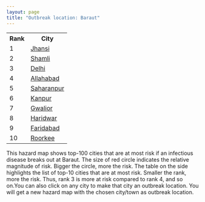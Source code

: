 ```yaml
---
layout: page
title: "Outbreak location: Baraut"
---
```

<div class="flex-container">
<div class="flex-item-left" id="mapid">
<script src="https://buda-magenta.github.io/hazard_map/load_map.js"></script>

<script>
var marker_outbreak = L.marker([29.154148, 77.305954],{"autoPan": true}).addTo(map); marker_outbreak.bindTooltip("Baraut").openTooltip();

var circle_1 = L.circle([25.531031, 78.652689], {"pane": "markerPane", "color": "red", "fill": true, "fillOpacity": 0.2, "fillRule": "evenodd", "lineCap": "round", "lineJoin": "round", "opacity": 1.0, "radius": 153556, "stroke": true, "weight": 3}).addTo(map);
circle_1.bindTooltip("Jhansi<br>rank: 1<br>hazard index: 0.153557")
circle_1.bindPopup('<a href="https://buda-magenta.github.io/hazard_map/Jhansi">Jhansi</a>')

var circle_2 = L.circle([29.500882, 77.348383], {"pane": "markerPane", "color": "red", "fill": true, "fillOpacity": 0.2, "fillRule": "evenodd", "lineCap": "round", "lineJoin": "round", "opacity": 1.0, "radius": 89429, "stroke": true, "weight": 3}).addTo(map);
circle_2.bindTooltip("Shamli<br>rank: 2<br>hazard index: 0.089429")
circle_2.bindPopup('<a href="https://buda-magenta.github.io/hazard_map/Shamli">Shamli</a>')

var circle_3 = L.circle([28.651718, 77.221939], {"pane": "markerPane", "color": "red", "fill": true, "fillOpacity": 0.2, "fillRule": "evenodd", "lineCap": "round", "lineJoin": "round", "opacity": 1.0, "radius": 28775, "stroke": true, "weight": 3}).addTo(map);
circle_3.bindTooltip("Delhi<br>rank: 3<br>hazard index: 0.028776")
circle_3.bindPopup('<a href="https://buda-magenta.github.io/hazard_map/Delhi">Delhi</a>')

var circle_4 = L.circle([25.438130, 81.833800], {"pane": "markerPane", "color": "red", "fill": true, "fillOpacity": 0.2, "fillRule": "evenodd", "lineCap": "round", "lineJoin": "round", "opacity": 1.0, "radius": 28762, "stroke": true, "weight": 3}).addTo(map);
circle_4.bindTooltip("Allahabad<br>rank: 4<br>hazard index: 0.028763")
circle_4.bindPopup('<a href="https://buda-magenta.github.io/hazard_map/Allahabad">Allahabad</a>')

var circle_5 = L.circle([29.988077, 77.508130], {"pane": "markerPane", "color": "red", "fill": true, "fillOpacity": 0.2, "fillRule": "evenodd", "lineCap": "round", "lineJoin": "round", "opacity": 1.0, "radius": 26490, "stroke": true, "weight": 3}).addTo(map);
circle_5.bindTooltip("Saharanpur<br>rank: 5<br>hazard index: 0.026491")
circle_5.bindPopup('<a href="https://buda-magenta.github.io/hazard_map/Saharanpur">Saharanpur</a>')

var circle_6 = L.circle([26.460914, 80.321759], {"pane": "markerPane", "color": "red", "fill": true, "fillOpacity": 0.2, "fillRule": "evenodd", "lineCap": "round", "lineJoin": "round", "opacity": 1.0, "radius": 9981, "stroke": true, "weight": 3}).addTo(map);
circle_6.bindTooltip("Kanpur<br>rank: 6<br>hazard index: 0.009982")
circle_6.bindPopup('<a href="https://buda-magenta.github.io/hazard_map/Kanpur">Kanpur</a>')

var circle_7 = L.circle([26.203725, 78.157363], {"pane": "markerPane", "color": "red", "fill": true, "fillOpacity": 0.2, "fillRule": "evenodd", "lineCap": "round", "lineJoin": "round", "opacity": 1.0, "radius": 5850, "stroke": true, "weight": 3}).addTo(map);
circle_7.bindTooltip("Gwalior<br>rank: 7<br>hazard index: 0.005850")
circle_7.bindPopup('<a href="https://buda-magenta.github.io/hazard_map/Gwalior">Gwalior</a>')

var circle_8 = L.circle([29.938447, 78.145298], {"pane": "markerPane", "color": "red", "fill": true, "fillOpacity": 0.2, "fillRule": "evenodd", "lineCap": "round", "lineJoin": "round", "opacity": 1.0, "radius": 5444, "stroke": true, "weight": 3}).addTo(map);
circle_8.bindTooltip("Haridwar<br>rank: 8<br>hazard index: 0.005445")
circle_8.bindPopup('<a href="https://buda-magenta.github.io/hazard_map/Haridwar">Haridwar</a>')

var circle_9 = L.circle([28.402979, 77.310384], {"pane": "markerPane", "color": "red", "fill": true, "fillOpacity": 0.2, "fillRule": "evenodd", "lineCap": "round", "lineJoin": "round", "opacity": 1.0, "radius": 2919, "stroke": true, "weight": 3}).addTo(map);
circle_9.bindTooltip("Faridabad<br>rank: 9<br>hazard index: 0.002919")
circle_9.bindPopup('<a href="https://buda-magenta.github.io/hazard_map/Faridabad">Faridabad</a>')

var circle_10 = L.circle([29.869350, 77.890212], {"pane": "markerPane", "color": "red", "fill": true, "fillOpacity": 0.2, "fillRule": "evenodd", "lineCap": "round", "lineJoin": "round", "opacity": 1.0, "radius": 2856, "stroke": true, "weight": 3}).addTo(map);
circle_10.bindTooltip("Roorkee<br>rank: 10<br>hazard index: 0.002857")
circle_10.bindPopup('<a href="https://buda-magenta.github.io/hazard_map/Roorkee">Roorkee</a>')

var circle_11 = L.circle([29.000653, 77.768229], {"pane": "markerPane", "color": "red", "fill": true, "fillOpacity": 0.2, "fillRule": "evenodd", "lineCap": "round", "lineJoin": "round", "opacity": 1.0, "radius": 2720, "stroke": true, "weight": 3}).addTo(map);
circle_11.bindTooltip("Meerut<br>rank: 11<br>hazard index: 0.002721")
circle_11.bindPopup('<a href="https://buda-magenta.github.io/hazard_map/Meerut">Meerut</a>')

var circle_12 = L.circle([23.258486, 77.401989], {"pane": "markerPane", "color": "red", "fill": true, "fillOpacity": 0.2, "fillRule": "evenodd", "lineCap": "round", "lineJoin": "round", "opacity": 1.0, "radius": 2664, "stroke": true, "weight": 3}).addTo(map);
circle_12.bindTooltip("Bhopal<br>rank: 12<br>hazard index: 0.002665")
circle_12.bindPopup('<a href="https://buda-magenta.github.io/hazard_map/Bhopal">Bhopal</a>')

var circle_13 = L.circle([24.700385, 78.518668], {"pane": "markerPane", "color": "red", "fill": true, "fillOpacity": 0.2, "fillRule": "evenodd", "lineCap": "round", "lineJoin": "round", "opacity": 1.0, "radius": 2352, "stroke": true, "weight": 3}).addTo(map);
circle_13.bindTooltip("Lalitpur<br>rank: 13<br>hazard index: 0.002353")
circle_13.bindPopup('<a href="https://buda-magenta.github.io/hazard_map/Lalitpur">Lalitpur</a>')

var circle_14 = L.circle([27.175255, 78.009816], {"pane": "markerPane", "color": "red", "fill": true, "fillOpacity": 0.2, "fillRule": "evenodd", "lineCap": "round", "lineJoin": "round", "opacity": 1.0, "radius": 2143, "stroke": true, "weight": 3}).addTo(map);
circle_14.bindTooltip("Agra<br>rank: 14<br>hazard index: 0.002144")
circle_14.bindPopup('<a href="https://buda-magenta.github.io/hazard_map/Agra">Agra</a>')

var circle_15 = L.circle([26.838100, 80.934600], {"pane": "markerPane", "color": "red", "fill": true, "fillOpacity": 0.2, "fillRule": "evenodd", "lineCap": "round", "lineJoin": "round", "opacity": 1.0, "radius": 2064, "stroke": true, "weight": 3}).addTo(map);
circle_15.bindTooltip("Lucknow<br>rank: 15<br>hazard index: 0.002064")
circle_15.bindPopup('<a href="https://buda-magenta.github.io/hazard_map/Lucknow">Lucknow</a>')

var circle_16 = L.circle([30.733442, 76.779714], {"pane": "markerPane", "color": "red", "fill": true, "fillOpacity": 0.2, "fillRule": "evenodd", "lineCap": "round", "lineJoin": "round", "opacity": 1.0, "radius": 1996, "stroke": true, "weight": 3}).addTo(map);
circle_16.bindTooltip("Chandigarh<br>rank: 16<br>hazard index: 0.001997")
circle_16.bindPopup('<a href="https://buda-magenta.github.io/hazard_map/Chandigarh">Chandigarh</a>')

var circle_17 = L.circle([28.428262, 77.002700], {"pane": "markerPane", "color": "red", "fill": true, "fillOpacity": 0.2, "fillRule": "evenodd", "lineCap": "round", "lineJoin": "round", "opacity": 1.0, "radius": 1850, "stroke": true, "weight": 3}).addTo(map);
circle_17.bindTooltip("Gurgaon<br>rank: 17<br>hazard index: 0.001850")
circle_17.bindPopup('<a href="https://buda-magenta.github.io/hazard_map/Gurgaon">Gurgaon</a>')

var circle_18 = L.circle([28.863842, 78.805778], {"pane": "markerPane", "color": "red", "fill": true, "fillOpacity": 0.2, "fillRule": "evenodd", "lineCap": "round", "lineJoin": "round", "opacity": 1.0, "radius": 1849, "stroke": true, "weight": 3}).addTo(map);
circle_18.bindTooltip("Moradabad<br>rank: 18<br>hazard index: 0.001849")
circle_18.bindPopup('<a href="https://buda-magenta.github.io/hazard_map/Moradabad">Moradabad</a>')

var circle_19 = L.circle([27.876990, 78.137290], {"pane": "markerPane", "color": "red", "fill": true, "fillOpacity": 0.2, "fillRule": "evenodd", "lineCap": "round", "lineJoin": "round", "opacity": 1.0, "radius": 1813, "stroke": true, "weight": 3}).addTo(map);
circle_19.bindTooltip("Aligarh<br>rank: 19<br>hazard index: 0.001813")
circle_19.bindPopup('<a href="https://buda-magenta.github.io/hazard_map/Aligarh">Aligarh</a>')

var circle_20 = L.circle([25.476300, 80.339500], {"pane": "markerPane", "color": "red", "fill": true, "fillOpacity": 0.2, "fillRule": "evenodd", "lineCap": "round", "lineJoin": "round", "opacity": 1.0, "radius": 1665, "stroke": true, "weight": 3}).addTo(map);
circle_20.bindTooltip("Banda<br>rank: 20<br>hazard index: 0.001665")
circle_20.bindPopup('<a href="https://buda-magenta.github.io/hazard_map/Banda">Banda</a>')

var circle_21 = L.circle([28.570784, 77.327107], {"pane": "markerPane", "color": "red", "fill": true, "fillOpacity": 0.2, "fillRule": "evenodd", "lineCap": "round", "lineJoin": "round", "opacity": 1.0, "radius": 1335, "stroke": true, "weight": 3}).addTo(map);
circle_21.bindTooltip("Noida<br>rank: 21<br>hazard index: 0.001335")
circle_21.bindPopup('<a href="https://buda-magenta.github.io/hazard_map/Noida">Noida</a>')

var circle_22 = L.circle([28.733400, 77.298600], {"pane": "markerPane", "color": "red", "fill": true, "fillOpacity": 0.2, "fillRule": "evenodd", "lineCap": "round", "lineJoin": "round", "opacity": 1.0, "radius": 1211, "stroke": true, "weight": 3}).addTo(map);
circle_22.bindTooltip("Loni<br>rank: 22<br>hazard index: 0.001212")
circle_22.bindPopup('<a href="https://buda-magenta.github.io/hazard_map/Loni">Loni</a>')

var circle_23 = L.circle([30.325565, 78.043681], {"pane": "markerPane", "color": "red", "fill": true, "fillOpacity": 0.2, "fillRule": "evenodd", "lineCap": "round", "lineJoin": "round", "opacity": 1.0, "radius": 1202, "stroke": true, "weight": 3}).addTo(map);
circle_23.bindTooltip("Dehradun<br>rank: 23<br>hazard index: 0.001202")
circle_23.bindPopup('<a href="https://buda-magenta.github.io/hazard_map/Dehradun">Dehradun</a>')

var circle_24 = L.circle([19.075990, 72.877393], {"pane": "markerPane", "color": "red", "fill": true, "fillOpacity": 0.2, "fillRule": "evenodd", "lineCap": "round", "lineJoin": "round", "opacity": 1.0, "radius": 1199, "stroke": true, "weight": 3}).addTo(map);
circle_24.bindTooltip("Mumbai<br>rank: 24<br>hazard index: 0.001200")
circle_24.bindPopup('<a href="https://buda-magenta.github.io/hazard_map/Mumbai">Mumbai</a>')

var circle_25 = L.circle([23.160894, 79.949770], {"pane": "markerPane", "color": "red", "fill": true, "fillOpacity": 0.2, "fillRule": "evenodd", "lineCap": "round", "lineJoin": "round", "opacity": 1.0, "radius": 1020, "stroke": true, "weight": 3}).addTo(map);
circle_25.bindTooltip("Jabalpur<br>rank: 25<br>hazard index: 0.001021")
circle_25.bindPopup('<a href="https://buda-magenta.github.io/hazard_map/Jabalpur">Jabalpur</a>')

var circle_26 = L.circle([25.335649, 83.007629], {"pane": "markerPane", "color": "red", "fill": true, "fillOpacity": 0.2, "fillRule": "evenodd", "lineCap": "round", "lineJoin": "round", "opacity": 1.0, "radius": 1005, "stroke": true, "weight": 3}).addTo(map);
circle_26.bindTooltip("Varanasi<br>rank: 26<br>hazard index: 0.001006")
circle_26.bindPopup('<a href="https://buda-magenta.github.io/hazard_map/Varanasi">Varanasi</a>')

var circle_27 = L.circle([23.809612, 78.759114], {"pane": "markerPane", "color": "red", "fill": true, "fillOpacity": 0.2, "fillRule": "evenodd", "lineCap": "round", "lineJoin": "round", "opacity": 1.0, "radius": 953, "stroke": true, "weight": 3}).addTo(map);
circle_27.bindTooltip("Sagar<br>rank: 27<br>hazard index: 0.000953")
circle_27.bindPopup('<a href="https://buda-magenta.github.io/hazard_map/Sagar">Sagar</a>')

var circle_28 = L.circle([30.209087, 76.339872], {"pane": "markerPane", "color": "red", "fill": true, "fillOpacity": 0.2, "fillRule": "evenodd", "lineCap": "round", "lineJoin": "round", "opacity": 1.0, "radius": 842, "stroke": true, "weight": 3}).addTo(map);
circle_28.bindTooltip("Patiala<br>rank: 28<br>hazard index: 0.000842")
circle_28.bindPopup('<a href="https://buda-magenta.github.io/hazard_map/Patiala">Patiala</a>')

var circle_29 = L.circle([27.633333, 77.583333], {"pane": "markerPane", "color": "red", "fill": true, "fillOpacity": 0.2, "fillRule": "evenodd", "lineCap": "round", "lineJoin": "round", "opacity": 1.0, "radius": 833, "stroke": true, "weight": 3}).addTo(map);
circle_29.bindTooltip("Mathura<br>rank: 29<br>hazard index: 0.000834")
circle_29.bindPopup('<a href="https://buda-magenta.github.io/hazard_map/Mathura">Mathura</a>')

var circle_30 = L.circle([29.448006, 77.740685], {"pane": "markerPane", "color": "red", "fill": true, "fillOpacity": 0.2, "fillRule": "evenodd", "lineCap": "round", "lineJoin": "round", "opacity": 1.0, "radius": 815, "stroke": true, "weight": 3}).addTo(map);
circle_30.bindTooltip("Muzaffarnagar<br>rank: 30<br>hazard index: 0.000816")
circle_30.bindPopup('<a href="https://buda-magenta.github.io/hazard_map/Muzaffarnagar">Muzaffarnagar</a>')

var circle_31 = L.circle([21.149813, 79.082056], {"pane": "markerPane", "color": "red", "fill": true, "fillOpacity": 0.2, "fillRule": "evenodd", "lineCap": "round", "lineJoin": "round", "opacity": 1.0, "radius": 812, "stroke": true, "weight": 3}).addTo(map);
circle_31.bindTooltip("Nagpur<br>rank: 31<br>hazard index: 0.000813")
circle_31.bindPopup('<a href="https://buda-magenta.github.io/hazard_map/Nagpur">Nagpur</a>')

var circle_32 = L.circle([28.901090, 76.580193], {"pane": "markerPane", "color": "red", "fill": true, "fillOpacity": 0.2, "fillRule": "evenodd", "lineCap": "round", "lineJoin": "round", "opacity": 1.0, "radius": 775, "stroke": true, "weight": 3}).addTo(map);
circle_32.bindTooltip("Rohtak<br>rank: 32<br>hazard index: 0.000775")
circle_32.bindPopup('<a href="https://buda-magenta.github.io/hazard_map/Rohtak">Rohtak</a>')

var circle_33 = L.circle([27.209822, 79.048137], {"pane": "markerPane", "color": "red", "fill": true, "fillOpacity": 0.2, "fillRule": "evenodd", "lineCap": "round", "lineJoin": "round", "opacity": 1.0, "radius": 685, "stroke": true, "weight": 3}).addTo(map);
circle_33.bindTooltip("Mainpuri<br>rank: 33<br>hazard index: 0.000685")
circle_33.bindPopup('<a href="https://buda-magenta.github.io/hazard_map/Mainpuri">Mainpuri</a>')

var circle_34 = L.circle([28.794068, 79.185930], {"pane": "markerPane", "color": "red", "fill": true, "fillOpacity": 0.2, "fillRule": "evenodd", "lineCap": "round", "lineJoin": "round", "opacity": 1.0, "radius": 675, "stroke": true, "weight": 3}).addTo(map);
circle_34.bindTooltip("Rampur<br>rank: 34<br>hazard index: 0.000676")
circle_34.bindPopup('<a href="https://buda-magenta.github.io/hazard_map/Rampur">Rampur</a>')

var circle_35 = L.circle([23.916667, 78.000000], {"pane": "markerPane", "color": "red", "fill": true, "fillOpacity": 0.2, "fillRule": "evenodd", "lineCap": "round", "lineJoin": "round", "opacity": 1.0, "radius": 665, "stroke": true, "weight": 3}).addTo(map);
circle_35.bindTooltip("Vidisha<br>rank: 35<br>hazard index: 0.000666")
circle_35.bindPopup('<a href="https://buda-magenta.github.io/hazard_map/Vidisha">Vidisha</a>')

var circle_36 = L.circle([27.639077, 76.614452], {"pane": "markerPane", "color": "red", "fill": true, "fillOpacity": 0.2, "fillRule": "evenodd", "lineCap": "round", "lineJoin": "round", "opacity": 1.0, "radius": 660, "stroke": true, "weight": 3}).addTo(map);
circle_36.bindTooltip("Alwar<br>rank: 36<br>hazard index: 0.000660")
circle_36.bindPopup('<a href="https://buda-magenta.github.io/hazard_map/Alwar">Alwar</a>')

var circle_37 = L.circle([29.168807, 75.746110], {"pane": "markerPane", "color": "red", "fill": true, "fillOpacity": 0.2, "fillRule": "evenodd", "lineCap": "round", "lineJoin": "round", "opacity": 1.0, "radius": 626, "stroke": true, "weight": 3}).addTo(map);
circle_37.bindTooltip("Hisar<br>rank: 37<br>hazard index: 0.000626")
circle_37.bindPopup('<a href="https://buda-magenta.github.io/hazard_map/Hisar">Hisar</a>')

var circle_38 = L.circle([29.391275, 76.977167], {"pane": "markerPane", "color": "red", "fill": true, "fillOpacity": 0.2, "fillRule": "evenodd", "lineCap": "round", "lineJoin": "round", "opacity": 1.0, "radius": 611, "stroke": true, "weight": 3}).addTo(map);
circle_38.bindTooltip("Panipat<br>rank: 38<br>hazard index: 0.000611")
circle_38.bindPopup('<a href="https://buda-magenta.github.io/hazard_map/Panipat">Panipat</a>')

var circle_39 = L.circle([25.375241, 77.828119], {"pane": "markerPane", "color": "red", "fill": true, "fillOpacity": 0.2, "fillRule": "evenodd", "lineCap": "round", "lineJoin": "round", "opacity": 1.0, "radius": 608, "stroke": true, "weight": 3}).addTo(map);
circle_39.bindTooltip("Shivpuri<br>rank: 39<br>hazard index: 0.000608")
circle_39.bindPopup('<a href="https://buda-magenta.github.io/hazard_map/Shivpuri">Shivpuri</a>')

var circle_40 = L.circle([27.177366, 78.389912], {"pane": "markerPane", "color": "red", "fill": true, "fillOpacity": 0.2, "fillRule": "evenodd", "lineCap": "round", "lineJoin": "round", "opacity": 1.0, "radius": 604, "stroke": true, "weight": 3}).addTo(map);
circle_40.bindTooltip("Firozabad<br>rank: 40<br>hazard index: 0.000604")
circle_40.bindPopup('<a href="https://buda-magenta.github.io/hazard_map/Firozabad">Firozabad</a>')

var circle_41 = L.circle([29.680327, 76.989625], {"pane": "markerPane", "color": "red", "fill": true, "fillOpacity": 0.2, "fillRule": "evenodd", "lineCap": "round", "lineJoin": "round", "opacity": 1.0, "radius": 596, "stroke": true, "weight": 3}).addTo(map);
circle_41.bindTooltip("Karnal<br>rank: 41<br>hazard index: 0.000596")
circle_41.bindPopup('<a href="https://buda-magenta.github.io/hazard_map/Karnal">Karnal</a>')

var circle_42 = L.circle([24.500000, 77.500000], {"pane": "markerPane", "color": "red", "fill": true, "fillOpacity": 0.2, "fillRule": "evenodd", "lineCap": "round", "lineJoin": "round", "opacity": 1.0, "radius": 588, "stroke": true, "weight": 3}).addTo(map);
circle_42.bindTooltip("Guna<br>rank: 42<br>hazard index: 0.000588")
circle_42.bindPopup('<a href="https://buda-magenta.github.io/hazard_map/Guna">Guna</a>')

var circle_43 = L.circle([29.003314, 77.016732], {"pane": "markerPane", "color": "red", "fill": true, "fillOpacity": 0.2, "fillRule": "evenodd", "lineCap": "round", "lineJoin": "round", "opacity": 1.0, "radius": 575, "stroke": true, "weight": 3}).addTo(map);
circle_43.bindTooltip("Sonipat<br>rank: 43<br>hazard index: 0.000576")
circle_43.bindPopup('<a href="https://buda-magenta.github.io/hazard_map/Sonipat">Sonipat</a>')

var circle_44 = L.circle([30.909016, 75.851601], {"pane": "markerPane", "color": "red", "fill": true, "fillOpacity": 0.2, "fillRule": "evenodd", "lineCap": "round", "lineJoin": "round", "opacity": 1.0, "radius": 554, "stroke": true, "weight": 3}).addTo(map);
circle_44.bindTooltip("Ludhiana<br>rank: 44<br>hazard index: 0.000554")
circle_44.bindPopup('<a href="https://buda-magenta.github.io/hazard_map/Ludhiana">Ludhiana</a>')

var circle_45 = L.circle([24.935635, 82.647701], {"pane": "markerPane", "color": "red", "fill": true, "fillOpacity": 0.2, "fillRule": "evenodd", "lineCap": "round", "lineJoin": "round", "opacity": 1.0, "radius": 551, "stroke": true, "weight": 3}).addTo(map);
circle_45.bindTooltip("Mirzapur<br>rank: 45<br>hazard index: 0.000552")
circle_45.bindPopup('<a href="https://buda-magenta.github.io/hazard_map/Mirzapur">Mirzapur</a>')

var circle_46 = L.circle([28.740613, 77.835426], {"pane": "markerPane", "color": "red", "fill": true, "fillOpacity": 0.2, "fillRule": "evenodd", "lineCap": "round", "lineJoin": "round", "opacity": 1.0, "radius": 546, "stroke": true, "weight": 3}).addTo(map);
circle_46.bindTooltip("Hapur<br>rank: 46<br>hazard index: 0.000546")
circle_46.bindPopup('<a href="https://buda-magenta.github.io/hazard_map/Hapur">Hapur</a>')

var circle_47 = L.circle([25.935955, 79.424328], {"pane": "markerPane", "color": "red", "fill": true, "fillOpacity": 0.2, "fillRule": "evenodd", "lineCap": "round", "lineJoin": "round", "opacity": 1.0, "radius": 521, "stroke": true, "weight": 3}).addTo(map);
circle_47.bindTooltip("Orai<br>rank: 47<br>hazard index: 0.000522")
circle_47.bindPopup('<a href="https://buda-magenta.github.io/hazard_map/Orai">Orai</a>')

var circle_48 = L.circle([26.718324, 79.090254], {"pane": "markerPane", "color": "red", "fill": true, "fillOpacity": 0.2, "fillRule": "evenodd", "lineCap": "round", "lineJoin": "round", "opacity": 1.0, "radius": 491, "stroke": true, "weight": 3}).addTo(map);
circle_48.bindTooltip("Etawah<br>rank: 48<br>hazard index: 0.000492")
circle_48.bindPopup('<a href="https://buda-magenta.github.io/hazard_map/Etawah">Etawah</a>')

var circle_49 = L.circle([26.166667, 77.500000], {"pane": "markerPane", "color": "red", "fill": true, "fillOpacity": 0.2, "fillRule": "evenodd", "lineCap": "round", "lineJoin": "round", "opacity": 1.0, "radius": 491, "stroke": true, "weight": 3}).addTo(map);
circle_49.bindTooltip("Morena<br>rank: 49<br>hazard index: 0.000491")
circle_49.bindPopup('<a href="https://buda-magenta.github.io/hazard_map/Morena">Morena</a>')

var circle_50 = L.circle([26.500000, 78.750000], {"pane": "markerPane", "color": "red", "fill": true, "fillOpacity": 0.2, "fillRule": "evenodd", "lineCap": "round", "lineJoin": "round", "opacity": 1.0, "radius": 465, "stroke": true, "weight": 3}).addTo(map);
circle_50.bindTooltip("Bhind<br>rank: 50<br>hazard index: 0.000466")
circle_50.bindPopup('<a href="https://buda-magenta.github.io/hazard_map/Bhind">Bhind</a>')

var circle_51 = L.circle([28.388861, 77.974798], {"pane": "markerPane", "color": "red", "fill": true, "fillOpacity": 0.2, "fillRule": "evenodd", "lineCap": "round", "lineJoin": "round", "opacity": 1.0, "radius": 463, "stroke": true, "weight": 3}).addTo(map);
circle_51.bindTooltip("Bulandshahr<br>rank: 51<br>hazard index: 0.000463")
circle_51.bindPopup('<a href="https://buda-magenta.github.io/hazard_map/Bulandshahr">Bulandshahr</a>')

var circle_52 = L.circle([28.618753, 78.550874], {"pane": "markerPane", "color": "red", "fill": true, "fillOpacity": 0.2, "fillRule": "evenodd", "lineCap": "round", "lineJoin": "round", "opacity": 1.0, "radius": 459, "stroke": true, "weight": 3}).addTo(map);
circle_52.bindTooltip("Sambhal<br>rank: 52<br>hazard index: 0.000460")
circle_52.bindPopup('<a href="https://buda-magenta.github.io/hazard_map/Sambhal">Sambhal</a>')

var circle_53 = L.circle([30.129326, 77.245483], {"pane": "markerPane", "color": "red", "fill": true, "fillOpacity": 0.2, "fillRule": "evenodd", "lineCap": "round", "lineJoin": "round", "opacity": 1.0, "radius": 450, "stroke": true, "weight": 3}).addTo(map);
circle_53.bindTooltip("Jagadhri<br>rank: 53<br>hazard index: 0.000450")
circle_53.bindPopup('<a href="https://buda-magenta.github.io/hazard_map/Jagadhri">Jagadhri</a>')

var circle_54 = L.circle([25.609324, 85.123525], {"pane": "markerPane", "color": "red", "fill": true, "fillOpacity": 0.2, "fillRule": "evenodd", "lineCap": "round", "lineJoin": "round", "opacity": 1.0, "radius": 431, "stroke": true, "weight": 3}).addTo(map);
circle_54.bindTooltip("Patna<br>rank: 54<br>hazard index: 0.000431")
circle_54.bindPopup('<a href="https://buda-magenta.github.io/hazard_map/Patna">Patna</a>')

var circle_55 = L.circle([25.750000, 78.500000], {"pane": "markerPane", "color": "red", "fill": true, "fillOpacity": 0.2, "fillRule": "evenodd", "lineCap": "round", "lineJoin": "round", "opacity": 1.0, "radius": 422, "stroke": true, "weight": 3}).addTo(map);
circle_55.bindTooltip("Datia<br>rank: 55<br>hazard index: 0.000423")
circle_55.bindPopup('<a href="https://buda-magenta.github.io/hazard_map/Datia">Datia</a>')

var circle_56 = L.circle([28.793170, 76.139128], {"pane": "markerPane", "color": "red", "fill": true, "fillOpacity": 0.2, "fillRule": "evenodd", "lineCap": "round", "lineJoin": "round", "opacity": 1.0, "radius": 410, "stroke": true, "weight": 3}).addTo(map);
circle_56.bindTooltip("Bhiwani<br>rank: 56<br>hazard index: 0.000411")
circle_56.bindPopup('<a href="https://buda-magenta.github.io/hazard_map/Bhiwani">Bhiwani</a>')

var circle_57 = L.circle([28.923397, 78.488317], {"pane": "markerPane", "color": "red", "fill": true, "fillOpacity": 0.2, "fillRule": "evenodd", "lineCap": "round", "lineJoin": "round", "opacity": 1.0, "radius": 409, "stroke": true, "weight": 3}).addTo(map);
circle_57.bindTooltip("Amroha<br>rank: 57<br>hazard index: 0.000410")
circle_57.bindPopup('<a href="https://buda-magenta.github.io/hazard_map/Amroha">Amroha</a>')

var circle_58 = L.circle([18.521428, 73.854454], {"pane": "markerPane", "color": "red", "fill": true, "fillOpacity": 0.2, "fillRule": "evenodd", "lineCap": "round", "lineJoin": "round", "opacity": 1.0, "radius": 404, "stroke": true, "weight": 3}).addTo(map);
circle_58.bindTooltip("Pune<br>rank: 58<br>hazard index: 0.000404")
circle_58.bindPopup('<a href="https://buda-magenta.github.io/hazard_map/Pune">Pune</a>')

var circle_59 = L.circle([28.753900, 77.399900], {"pane": "markerPane", "color": "red", "fill": true, "fillOpacity": 0.2, "fillRule": "evenodd", "lineCap": "round", "lineJoin": "round", "opacity": 1.0, "radius": 393, "stroke": true, "weight": 3}).addTo(map);
circle_59.bindTooltip("Khora<br>rank: 59<br>hazard index: 0.000394")
circle_59.bindPopup('<a href="https://buda-magenta.github.io/hazard_map/Khora">Khora</a>')

var circle_60 = L.circle([30.211200, 77.286390], {"pane": "markerPane", "color": "red", "fill": true, "fillOpacity": 0.2, "fillRule": "evenodd", "lineCap": "round", "lineJoin": "round", "opacity": 1.0, "radius": 391, "stroke": true, "weight": 3}).addTo(map);
circle_60.bindTooltip("Yamunanagar<br>rank: 60<br>hazard index: 0.000391")
circle_60.bindPopup('<a href="https://buda-magenta.github.io/hazard_map/Yamunanagar">Yamunanagar</a>')

var circle_61 = L.circle([17.388786, 78.461065], {"pane": "markerPane", "color": "red", "fill": true, "fillOpacity": 0.2, "fillRule": "evenodd", "lineCap": "round", "lineJoin": "round", "opacity": 1.0, "radius": 384, "stroke": true, "weight": 3}).addTo(map);
circle_61.bindTooltip("Hyderabad<br>rank: 61<br>hazard index: 0.000384")
circle_61.bindPopup('<a href="https://buda-magenta.github.io/hazard_map/Hyderabad">Hyderabad</a>')

var circle_62 = L.circle([30.384367, 76.770421], {"pane": "markerPane", "color": "red", "fill": true, "fillOpacity": 0.2, "fillRule": "evenodd", "lineCap": "round", "lineJoin": "round", "opacity": 1.0, "radius": 363, "stroke": true, "weight": 3}).addTo(map);
circle_62.bindTooltip("Ambala<br>rank: 62<br>hazard index: 0.000364")
circle_62.bindPopup('<a href="https://buda-magenta.github.io/hazard_map/Ambala">Ambala</a>')

var circle_63 = L.circle([26.638076, 82.059024], {"pane": "markerPane", "color": "red", "fill": true, "fillOpacity": 0.2, "fillRule": "evenodd", "lineCap": "round", "lineJoin": "round", "opacity": 1.0, "radius": 355, "stroke": true, "weight": 3}).addTo(map);
circle_63.bindTooltip("Faizabad<br>rank: 63<br>hazard index: 0.000356")
circle_63.bindPopup('<a href="https://buda-magenta.github.io/hazard_map/Faizabad">Faizabad</a>')

var circle_64 = L.circle([28.660965, 76.834676], {"pane": "markerPane", "color": "red", "fill": true, "fillOpacity": 0.2, "fillRule": "evenodd", "lineCap": "round", "lineJoin": "round", "opacity": 1.0, "radius": 354, "stroke": true, "weight": 3}).addTo(map);
circle_64.bindTooltip("Bahadurgarh<br>rank: 64<br>hazard index: 0.000354")
circle_64.bindPopup('<a href="https://buda-magenta.github.io/hazard_map/Bahadurgarh">Bahadurgarh</a>')

var circle_65 = L.circle([29.301826, 76.338471], {"pane": "markerPane", "color": "red", "fill": true, "fillOpacity": 0.2, "fillRule": "evenodd", "lineCap": "round", "lineJoin": "round", "opacity": 1.0, "radius": 345, "stroke": true, "weight": 3}).addTo(map);
circle_65.bindTooltip("Jind<br>rank: 65<br>hazard index: 0.000345")
circle_65.bindPopup('<a href="https://buda-magenta.github.io/hazard_map/Jind">Jind</a>')

var circle_66 = L.circle([13.083694, 80.270186], {"pane": "markerPane", "color": "red", "fill": true, "fillOpacity": 0.2, "fillRule": "evenodd", "lineCap": "round", "lineJoin": "round", "opacity": 1.0, "radius": 334, "stroke": true, "weight": 3}).addTo(map);
circle_66.bindTooltip("Chennai<br>rank: 66<br>hazard index: 0.000335")
circle_66.bindPopup('<a href="https://buda-magenta.github.io/hazard_map/Chennai">Chennai</a>')

var circle_67 = L.circle([29.993039, 76.829223], {"pane": "markerPane", "color": "red", "fill": true, "fillOpacity": 0.2, "fillRule": "evenodd", "lineCap": "round", "lineJoin": "round", "opacity": 1.0, "radius": 322, "stroke": true, "weight": 3}).addTo(map);
circle_67.bindTooltip("Thanesar<br>rank: 67<br>hazard index: 0.000322")
circle_67.bindPopup('<a href="https://buda-magenta.github.io/hazard_map/Thanesar">Thanesar</a>')

var circle_68 = L.circle([26.653396, 77.624206], {"pane": "markerPane", "color": "red", "fill": true, "fillOpacity": 0.2, "fillRule": "evenodd", "lineCap": "round", "lineJoin": "round", "opacity": 1.0, "radius": 314, "stroke": true, "weight": 3}).addTo(map);
circle_68.bindTooltip("Dhaulpur<br>rank: 68<br>hazard index: 0.000315")
circle_68.bindPopup('<a href="https://buda-magenta.github.io/hazard_map/Dhaulpur">Dhaulpur</a>')

var circle_69 = L.circle([26.671329, 83.364583], {"pane": "markerPane", "color": "red", "fill": true, "fillOpacity": 0.2, "fillRule": "evenodd", "lineCap": "round", "lineJoin": "round", "opacity": 1.0, "radius": 306, "stroke": true, "weight": 3}).addTo(map);
circle_69.bindTooltip("Gorakhpur<br>rank: 69<br>hazard index: 0.000307")
circle_69.bindPopup('<a href="https://buda-magenta.github.io/hazard_map/Gorakhpur">Gorakhpur</a>')

var circle_70 = L.circle([29.822821, 76.378310], {"pane": "markerPane", "color": "red", "fill": true, "fillOpacity": 0.2, "fillRule": "evenodd", "lineCap": "round", "lineJoin": "round", "opacity": 1.0, "radius": 300, "stroke": true, "weight": 3}).addTo(map);
circle_70.bindTooltip("Kaithal<br>rank: 70<br>hazard index: 0.000301")
circle_70.bindPopup('<a href="https://buda-magenta.github.io/hazard_map/Kaithal">Kaithal</a>')

var circle_71 = L.circle([28.195647, 76.616518], {"pane": "markerPane", "color": "red", "fill": true, "fillOpacity": 0.2, "fillRule": "evenodd", "lineCap": "round", "lineJoin": "round", "opacity": 1.0, "radius": 299, "stroke": true, "weight": 3}).addTo(map);
circle_71.bindTooltip("Rewari<br>rank: 71<br>hazard index: 0.000299")
circle_71.bindPopup('<a href="https://buda-magenta.github.io/hazard_map/Rewari">Rewari</a>')

var circle_72 = L.circle([21.237947, 81.633683], {"pane": "markerPane", "color": "red", "fill": true, "fillOpacity": 0.2, "fillRule": "evenodd", "lineCap": "round", "lineJoin": "round", "opacity": 1.0, "radius": 295, "stroke": true, "weight": 3}).addTo(map);
circle_72.bindTooltip("Raipur<br>rank: 72<br>hazard index: 0.000295")
circle_72.bindPopup('<a href="https://buda-magenta.github.io/hazard_map/Raipur">Raipur</a>')

var circle_73 = L.circle([25.565691, 80.063489], {"pane": "markerPane", "color": "red", "fill": true, "fillOpacity": 0.2, "fillRule": "evenodd", "lineCap": "round", "lineJoin": "round", "opacity": 1.0, "radius": 292, "stroke": true, "weight": 3}).addTo(map);
circle_73.bindTooltip("Khanna<br>rank: 73<br>hazard index: 0.000292")
circle_73.bindPopup('<a href="https://buda-magenta.github.io/hazard_map/Khanna">Khanna</a>')

var circle_74 = L.circle([27.573243, 78.111739], {"pane": "markerPane", "color": "red", "fill": true, "fillOpacity": 0.2, "fillRule": "evenodd", "lineCap": "round", "lineJoin": "round", "opacity": 1.0, "radius": 285, "stroke": true, "weight": 3}).addTo(map);
circle_74.bindTooltip("Hathras<br>rank: 74<br>hazard index: 0.000286")
circle_74.bindPopup('<a href="https://buda-magenta.github.io/hazard_map/Hathras">Hathras</a>')

var circle_75 = L.circle([28.651718, 77.221939], {"pane": "markerPane", "color": "red", "fill": true, "fillOpacity": 0.2, "fillRule": "evenodd", "lineCap": "round", "lineJoin": "round", "opacity": 1.0, "radius": 284, "stroke": true, "weight": 3}).addTo(map);
circle_75.bindTooltip("Dehri<br>rank: 75<br>hazard index: 0.000285")
circle_75.bindPopup('<a href="https://buda-magenta.github.io/hazard_map/Dehri">Dehri</a>')

var circle_76 = L.circle([22.720362, 75.868200], {"pane": "markerPane", "color": "red", "fill": true, "fillOpacity": 0.2, "fillRule": "evenodd", "lineCap": "round", "lineJoin": "round", "opacity": 1.0, "radius": 283, "stroke": true, "weight": 3}).addTo(map);
circle_76.bindTooltip("Indore<br>rank: 76<br>hazard index: 0.000284")
circle_76.bindPopup('<a href="https://buda-magenta.github.io/hazard_map/Indore">Indore</a>')

var circle_77 = L.circle([25.795593, 82.488341], {"pane": "markerPane", "color": "red", "fill": true, "fillOpacity": 0.2, "fillRule": "evenodd", "lineCap": "round", "lineJoin": "round", "opacity": 1.0, "radius": 270, "stroke": true, "weight": 3}).addTo(map);
circle_77.bindTooltip("Jaunpur<br>rank: 77<br>hazard index: 0.000271")
circle_77.bindPopup('<a href="https://buda-magenta.github.io/hazard_map/Jaunpur">Jaunpur</a>')

var circle_78 = L.circle([28.826162, 77.541656], {"pane": "markerPane", "color": "red", "fill": true, "fillOpacity": 0.2, "fillRule": "evenodd", "lineCap": "round", "lineJoin": "round", "opacity": 1.0, "radius": 270, "stroke": true, "weight": 3}).addTo(map);
circle_78.bindTooltip("Modinagar<br>rank: 78<br>hazard index: 0.000271")
circle_78.bindPopup('<a href="https://buda-magenta.github.io/hazard_map/Modinagar">Modinagar</a>')

var circle_79 = L.circle([28.176959, 77.373112], {"pane": "markerPane", "color": "red", "fill": true, "fillOpacity": 0.2, "fillRule": "evenodd", "lineCap": "round", "lineJoin": "round", "opacity": 1.0, "radius": 265, "stroke": true, "weight": 3}).addTo(map);
circle_79.bindTooltip("Palwal<br>rank: 79<br>hazard index: 0.000266")
circle_79.bindPopup('<a href="https://buda-magenta.github.io/hazard_map/Palwal">Palwal</a>')

var circle_80 = L.circle([12.979120, 77.591300], {"pane": "markerPane", "color": "red", "fill": true, "fillOpacity": 0.2, "fillRule": "evenodd", "lineCap": "round", "lineJoin": "round", "opacity": 1.0, "radius": 262, "stroke": true, "weight": 3}).addTo(map);
circle_80.bindTooltip("Bangalore<br>rank: 80<br>hazard index: 0.000263")
circle_80.bindPopup('<a href="https://buda-magenta.github.io/hazard_map/Bangalore">Bangalore</a>')

var circle_81 = L.circle([29.211757, 78.961731], {"pane": "markerPane", "color": "red", "fill": true, "fillOpacity": 0.2, "fillRule": "evenodd", "lineCap": "round", "lineJoin": "round", "opacity": 1.0, "radius": 252, "stroke": true, "weight": 3}).addTo(map);
circle_81.bindTooltip("Kashipur<br>rank: 81<br>hazard index: 0.000253")
circle_81.bindPopup('<a href="https://buda-magenta.github.io/hazard_map/Kashipur">Kashipur</a>')

var circle_82 = L.circle([26.439874, 80.018000], {"pane": "markerPane", "color": "red", "fill": true, "fillOpacity": 0.2, "fillRule": "evenodd", "lineCap": "round", "lineJoin": "round", "opacity": 1.0, "radius": 243, "stroke": true, "weight": 3}).addTo(map);
circle_82.bindTooltip("Akbarpur<br>rank: 82<br>hazard index: 0.000244")
circle_82.bindPopup('<a href="https://buda-magenta.github.io/hazard_map/Akbarpur">Akbarpur</a>')

var circle_83 = L.circle([24.500000, 81.000000], {"pane": "markerPane", "color": "red", "fill": true, "fillOpacity": 0.2, "fillRule": "evenodd", "lineCap": "round", "lineJoin": "round", "opacity": 1.0, "radius": 243, "stroke": true, "weight": 3}).addTo(map);
circle_83.bindTooltip("Satna<br>rank: 83<br>hazard index: 0.000243")
circle_83.bindPopup('<a href="https://buda-magenta.github.io/hazard_map/Satna">Satna</a>')

var circle_84 = L.circle([28.488378, 78.735249], {"pane": "markerPane", "color": "red", "fill": true, "fillOpacity": 0.2, "fillRule": "evenodd", "lineCap": "round", "lineJoin": "round", "opacity": 1.0, "radius": 237, "stroke": true, "weight": 3}).addTo(map);
circle_84.bindTooltip("Chandausi<br>rank: 84<br>hazard index: 0.000237")
circle_84.bindPopup('<a href="https://buda-magenta.github.io/hazard_map/Chandausi">Chandausi</a>')

var circle_85 = L.circle([28.205907, 77.875714], {"pane": "markerPane", "color": "red", "fill": true, "fillOpacity": 0.2, "fillRule": "evenodd", "lineCap": "round", "lineJoin": "round", "opacity": 1.0, "radius": 230, "stroke": true, "weight": 3}).addTo(map);
circle_85.bindTooltip("Khurja<br>rank: 85<br>hazard index: 0.000231")
circle_85.bindPopup('<a href="https://buda-magenta.github.io/hazard_map/Khurja">Khurja</a>')

var circle_86 = L.circle([26.915458, 75.818982], {"pane": "markerPane", "color": "red", "fill": true, "fillOpacity": 0.2, "fillRule": "evenodd", "lineCap": "round", "lineJoin": "round", "opacity": 1.0, "radius": 222, "stroke": true, "weight": 3}).addTo(map);
circle_86.bindTooltip("Jaipur<br>rank: 86<br>hazard index: 0.000222")
circle_86.bindPopup('<a href="https://buda-magenta.github.io/hazard_map/Jaipur">Jaipur</a>')

var circle_87 = L.circle([26.242511, 82.296169], {"pane": "markerPane", "color": "red", "fill": true, "fillOpacity": 0.2, "fillRule": "evenodd", "lineCap": "round", "lineJoin": "round", "opacity": 1.0, "radius": 220, "stroke": true, "weight": 3}).addTo(map);
circle_87.bindTooltip("Sultanpur<br>rank: 87<br>hazard index: 0.000221")
circle_87.bindPopup('<a href="https://buda-magenta.github.io/hazard_map/Sultanpur">Sultanpur</a>')

var circle_88 = L.circle([22.541418, 88.357691], {"pane": "markerPane", "color": "red", "fill": true, "fillOpacity": 0.2, "fillRule": "evenodd", "lineCap": "round", "lineJoin": "round", "opacity": 1.0, "radius": 219, "stroke": true, "weight": 3}).addTo(map);
circle_88.bindTooltip("Kolkata<br>rank: 88<br>hazard index: 0.000219")
circle_88.bindPopup('<a href="https://buda-magenta.github.io/hazard_map/Kolkata">Kolkata</a>')

var circle_89 = L.circle([23.021624, 72.579707], {"pane": "markerPane", "color": "red", "fill": true, "fillOpacity": 0.2, "fillRule": "evenodd", "lineCap": "round", "lineJoin": "round", "opacity": 1.0, "radius": 218, "stroke": true, "weight": 3}).addTo(map);
circle_89.bindTooltip("Ahmedabad<br>rank: 89<br>hazard index: 0.000218")
circle_89.bindPopup('<a href="https://buda-magenta.github.io/hazard_map/Ahmedabad">Ahmedabad</a>')

var circle_90 = L.circle([27.036604, 78.651436], {"pane": "markerPane", "color": "red", "fill": true, "fillOpacity": 0.2, "fillRule": "evenodd", "lineCap": "round", "lineJoin": "round", "opacity": 1.0, "radius": 209, "stroke": true, "weight": 3}).addTo(map);
circle_90.bindTooltip("Shikohabad<br>rank: 90<br>hazard index: 0.000209")
circle_90.bindPopup('<a href="https://buda-magenta.github.io/hazard_map/Shikohabad">Shikohabad</a>')

var circle_91 = L.circle([27.883846, 78.634890], {"pane": "markerPane", "color": "red", "fill": true, "fillOpacity": 0.2, "fillRule": "evenodd", "lineCap": "round", "lineJoin": "round", "opacity": 1.0, "radius": 208, "stroke": true, "weight": 3}).addTo(map);
circle_91.bindTooltip("Kasganj<br>rank: 91<br>hazard index: 0.000208")
circle_91.bindPopup('<a href="https://buda-magenta.github.io/hazard_map/Kasganj">Kasganj</a>')

var circle_92 = L.circle([31.292011, 75.568058], {"pane": "markerPane", "color": "red", "fill": true, "fillOpacity": 0.2, "fillRule": "evenodd", "lineCap": "round", "lineJoin": "round", "opacity": 1.0, "radius": 206, "stroke": true, "weight": 3}).addTo(map);
circle_92.bindTooltip("Jalandhar<br>rank: 92<br>hazard index: 0.000207")
circle_92.bindPopup('<a href="https://buda-magenta.github.io/hazard_map/Jalandhar">Jalandhar</a>')

var circle_93 = L.circle([27.437194, 79.489129], {"pane": "markerPane", "color": "red", "fill": true, "fillOpacity": 0.2, "fillRule": "evenodd", "lineCap": "round", "lineJoin": "round", "opacity": 1.0, "radius": 206, "stroke": true, "weight": 3}).addTo(map);
circle_93.bindTooltip("Farrukhabad<br>rank: 93<br>hazard index: 0.000207")
circle_93.bindPopup('<a href="https://buda-magenta.github.io/hazard_map/Farrukhabad">Farrukhabad</a>')

var circle_94 = L.circle([23.833962, 80.392456], {"pane": "markerPane", "color": "red", "fill": true, "fillOpacity": 0.2, "fillRule": "evenodd", "lineCap": "round", "lineJoin": "round", "opacity": 1.0, "radius": 178, "stroke": true, "weight": 3}).addTo(map);
circle_94.bindTooltip("Murwara<br>rank: 94<br>hazard index: 0.000179")
circle_94.bindPopup('<a href="https://buda-magenta.github.io/hazard_map/Murwara">Murwara</a>')

var circle_95 = L.circle([25.280733, 83.125128], {"pane": "markerPane", "color": "red", "fill": true, "fillOpacity": 0.2, "fillRule": "evenodd", "lineCap": "round", "lineJoin": "round", "opacity": 1.0, "radius": 172, "stroke": true, "weight": 3}).addTo(map);
circle_95.bindTooltip("Mughal Sarai<br>rank: 95<br>hazard index: 0.000172")
circle_95.bindPopup('<a href="https://buda-magenta.github.io/hazard_map/Mughal_Sarai">Mughal Sarai</a>')

var circle_96 = L.circle([23.174597, 75.785142], {"pane": "markerPane", "color": "red", "fill": true, "fillOpacity": 0.2, "fillRule": "evenodd", "lineCap": "round", "lineJoin": "round", "opacity": 1.0, "radius": 168, "stroke": true, "weight": 3}).addTo(map);
circle_96.bindTooltip("Ujjain<br>rank: 96<br>hazard index: 0.000168")
circle_96.bindPopup('<a href="https://buda-magenta.github.io/hazard_map/Ujjain">Ujjain</a>')

var circle_97 = L.circle([17.723128, 83.301284], {"pane": "markerPane", "color": "red", "fill": true, "fillOpacity": 0.2, "fillRule": "evenodd", "lineCap": "round", "lineJoin": "round", "opacity": 1.0, "radius": 147, "stroke": true, "weight": 3}).addTo(map);
circle_97.bindTooltip("Visakhapatnam<br>rank: 97<br>hazard index: 0.000148")
circle_97.bindPopup('<a href="https://buda-magenta.github.io/hazard_map/Visakhapatnam">Visakhapatnam</a>')

var circle_98 = L.circle([31.634308, 74.873679], {"pane": "markerPane", "color": "red", "fill": true, "fillOpacity": 0.2, "fillRule": "evenodd", "lineCap": "round", "lineJoin": "round", "opacity": 1.0, "radius": 139, "stroke": true, "weight": 3}).addTo(map);
circle_98.bindTooltip("Amritsar<br>rank: 98<br>hazard index: 0.000140")
circle_98.bindPopup('<a href="https://buda-magenta.github.io/hazard_map/Amritsar">Amritsar</a>')

var circle_99 = L.circle([16.508759, 80.618510], {"pane": "markerPane", "color": "red", "fill": true, "fillOpacity": 0.2, "fillRule": "evenodd", "lineCap": "round", "lineJoin": "round", "opacity": 1.0, "radius": 136, "stroke": true, "weight": 3}).addTo(map);
circle_99.bindTooltip("Vijayawada<br>rank: 99<br>hazard index: 0.000136")
circle_99.bindPopup('<a href="https://buda-magenta.github.io/hazard_map/Vijayawada">Vijayawada</a>')

var circle_100 = L.circle([20.843512, 75.525927], {"pane": "markerPane", "color": "red", "fill": true, "fillOpacity": 0.2, "fillRule": "evenodd", "lineCap": "round", "lineJoin": "round", "opacity": 1.0, "radius": 132, "stroke": true, "weight": 3}).addTo(map);
circle_100.bindTooltip("Jalgaon<br>rank: 100<br>hazard index: 0.000133")
circle_100.bindPopup('<a href="https://buda-magenta.github.io/hazard_map/Jalgaon">Jalgaon</a>')
</script>
</div>


<div class="flex-item-right">
<table>
<tr>
<th>Rank</th>
<th>City</th>
</tr>

<tr>
<td>1</td>
<td><a href="https://buda-magenta.github.io/hazard_map/Jhansi">Jhansi</a></td>
</tr>

<tr>
<td>2</td>
<td><a href="https://buda-magenta.github.io/hazard_map/Shamli">Shamli</a></td>
</tr>

<tr>
<td>3</td>
<td><a href="https://buda-magenta.github.io/hazard_map/Delhi">Delhi</a></td>
</tr>

<tr>
<td>4</td>
<td><a href="https://buda-magenta.github.io/hazard_map/Allahabad">Allahabad</a></td>
</tr>

<tr>
<td>5</td>
<td><a href="https://buda-magenta.github.io/hazard_map/Saharanpur">Saharanpur</a></td>
</tr>

<tr>
<td>6</td>
<td><a href="https://buda-magenta.github.io/hazard_map/Kanpur">Kanpur</a></td>
</tr>

<tr>
<td>7</td>
<td><a href="https://buda-magenta.github.io/hazard_map/Gwalior">Gwalior</a></td>
</tr>

<tr>
<td>8</td>
<td><a href="https://buda-magenta.github.io/hazard_map/Haridwar">Haridwar</a></td>
</tr>

<tr>
<td>9</td>
<td><a href="https://buda-magenta.github.io/hazard_map/Faridabad">Faridabad</a></td>
</tr>

<tr>
<td>10</td>
<td><a href="https://buda-magenta.github.io/hazard_map/Roorkee">Roorkee</a></td>
</tr>

</table>
</div>
</div>


<p align="left">This hazard map shows top-100 cities that are at most risk if an infectious disease breaks out at Baraut. The size of red circle indicates the relative magnitude of risk. Bigger the circle, more the risk. The table on the side highlights the list of top-10 cities that are at most risk. Smaller the rank, more the risk. Thus, rank 3 is more at risk compared to rank 4, and so on.You can also click on any city to make that city an outbreak location. You will get a new hazard map with the chosen city/town as outbreak location.
</p>